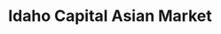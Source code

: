 ---
title: "Idaho Capital Asian Market"
url: /boise/idaho-capital-asian-market/
shop: supermarket
---